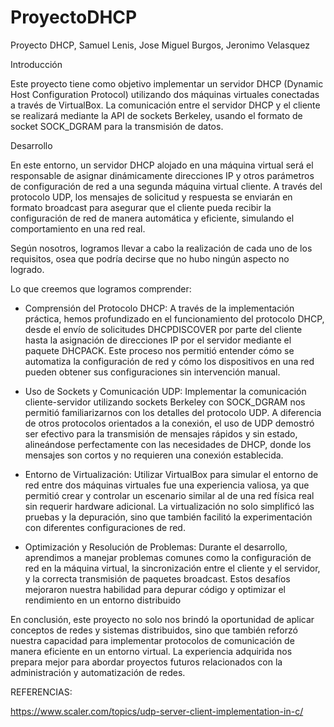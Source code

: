 # ProyectoDHCP
Proyecto DHCP, Samuel Lenis, Jose Miguel Burgos, Jeronimo Velasquez

Introducción

Este proyecto tiene como objetivo implementar un servidor DHCP (Dynamic Host Configuration Protocol) utilizando dos máquinas virtuales conectadas a través de VirtualBox. La comunicación entre el servidor DHCP y el cliente se realizará mediante la API de sockets Berkeley, usando el formato de socket SOCK_DGRAM para la transmisión de datos.

Desarrollo

En este entorno, un servidor DHCP alojado en una máquina virtual será el responsable de asignar dinámicamente direcciones IP y otros parámetros de configuración de red a una segunda máquina virtual cliente. A través del protocolo UDP, los mensajes de solicitud y respuesta se enviarán en formato broadcast para asegurar que el cliente pueda recibir la configuración de red de manera automática y eficiente, simulando el comportamiento en una red real.

Según nosotros, logramos llevar a cabo la realización de cada uno de los requisitos, osea que podría decirse que no hubo ningún aspecto no logrado.

Lo que creemos que logramos comprender:

- Comprensión del Protocolo DHCP: A través de la implementación práctica, hemos profundizado en el funcionamiento del protocolo DHCP, desde el envío de solicitudes DHCPDISCOVER por parte del cliente hasta la asignación de direcciones IP por el servidor mediante el paquete DHCPACK. Este proceso nos permitió entender cómo se automatiza la configuración de red y cómo los dispositivos en una red pueden obtener sus configuraciones sin intervención manual.

- Uso de Sockets y Comunicación UDP: Implementar la comunicación cliente-servidor utilizando sockets Berkeley con SOCK_DGRAM nos permitió familiarizarnos con los detalles del protocolo UDP. A diferencia de otros protocolos orientados a la conexión, el uso de UDP demostró ser efectivo para la transmisión de mensajes rápidos y sin estado, alineándose perfectamente con las necesidades de DHCP, donde los mensajes son cortos y no requieren una conexión establecida.

- Entorno de Virtualización: Utilizar VirtualBox para simular el entorno de red entre dos máquinas virtuales fue una experiencia valiosa, ya que permitió crear y controlar un escenario similar al de una red física real sin requerir hardware adicional. La virtualización no solo simplificó las pruebas y la depuración, sino que también facilitó la experimentación con diferentes configuraciones de red.

- Optimización y Resolución de Problemas: Durante el desarrollo, aprendimos a manejar problemas comunes como la configuración de red en la máquina virtual, la sincronización entre el cliente y el servidor, y la correcta transmisión de paquetes broadcast. Estos desafíos mejoraron nuestra habilidad para depurar código y optimizar el rendimiento en un entorno distribuido

En conclusión, este proyecto no solo nos brindó la oportunidad de aplicar conceptos de redes y sistemas distribuidos, sino que también reforzó nuestra capacidad para implementar protocolos de comunicación de manera eficiente en un entorno virtual. La experiencia adquirida nos prepara mejor para abordar proyectos futuros relacionados con la administración y automatización de redes.

REFERENCIAS:

https://www.scaler.com/topics/udp-server-client-implementation-in-c/
